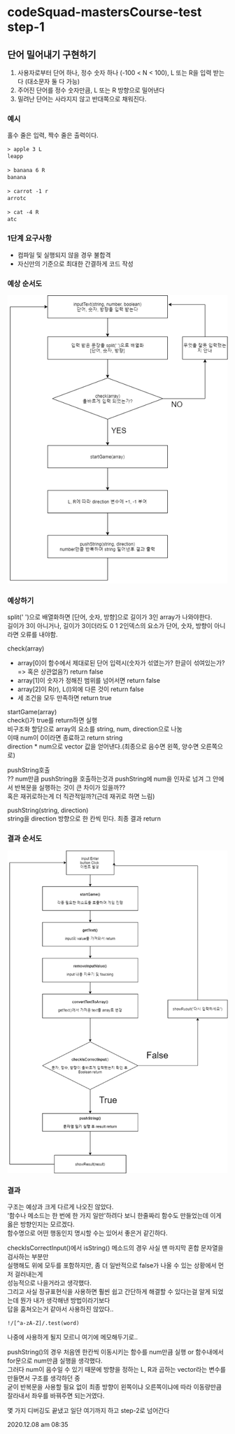 # codeSquad-mastersCourse-test step-1

## 단어 밀어내기 구현하기

1. 사용자로부터 단어 하나, 정수 숫자 하나 (-100 &lt; N &lt; 100), L 또는 R을 입력 받는다 (대소문자 둘 다 가능)
2. 주어진 단어를 정수 숫자만큼, L 또는 R 방향으로 밀어낸다
3. 밀려난 단어는 사라지지 않고 반대쪽으로 채워진다.

### 예시

홀수 줄은 입력, 짝수 줄은 출력이다.

    > apple 3 L
    leapp

    > banana 6 R
    banana

    > carrot -1 r
    arrotc

    > cat -4 R
    atc

### 1단계 요구사항

- 컴파일 및 실행되지 않을 경우 불합격
- 자신만의 기준으로 최대한 간결하게 코드 작성

### 예상 순서도

![flowChartBefore](./img/flowChart_step1_before.png)

### 예상하기

split(' ')으로 배열화하면 [단어, 숫자, 방향]으로 길이가 3인 array가 나와야한다.  
길이가 3이 아니거나, 길이가 3이더라도 0 1 2인덱스의 요소가 단어, 숫자, 방향이 아니라면 오류를 내야함.

check(array)

- array[0]이 함수에서 제대로된 단어 입력시(숫자가 섞였는가? 한글이 섞여있는가? => 혹은 상관없음?) return false
- array[1]이 숫자가 정해진 범위를 넘어서면 return false
- array[2]이 R(r), L(l)외에 다른 것이 return false
- 세 조건을 모두 만족하면 return true

startGame(array)  
check()가 true를 return하면 실행  
비구조화 할당으로 array의 요소를 string, num, direction으로 나눔  
이때 num이 0이라면 종료하고 return string  
direction \* num으로 vector 값을 얻어낸다.(최종으로 음수면 왼쪽, 양수면 오른쪽으로)

pushString호출  
?? num만큼 pushString을 호출하는것과 pushString에 num을 인자로 넘겨 그 안에서 반복문을 실행하는 것이 큰 차이가 있을까??  
혹은 재귀로하는게 더 직관적일까?(근데 재귀로 하면 느림)

pushString(string, direction)  
string을 direction 방향으로 한 칸씩 민다.
최종 결과 return

### 결과 순서도

![flowChartAfter](./img/flowChart_step1_after.png)

### 결과

구조는 예상과 크게 다르게 나오진 않았다.   
'함수나 메소드는 한 번에 한 가지 일만'하려다 보니 한줄짜리 함수도 만들었는데 이게 옳은 방향인지는 모르겠다.   
함수명으로 어떤 행동인지 명시할 수는 있어서 좋은거 같긴하다.    

checkIsCorrectInput()에서 isString() 메소드의 경우 사실 맨 마지막 혼합 문자열을 검사하는 부분만   
실행해도 위에 모두를 포함하지만, 좀 더 일반적으로 false가 나올 수 있는 상황에서 먼저 걸러내는게   
성능적으로 나을거라고 생각했다.   
그리고 사실 정규표현식을 사용하면 훨씬 쉽고 간단하게 해결할 수 있다는걸 알게 되었는데 뭔가 내가 생각해낸 방법이라기보다   
답을 훔쳐오는거 같아서 사용하진 않았다..  

    !/[^a-zA-Z]/.test(word) 

나중에 사용하게 될지 모르니 여기에 메모해두기로..   

pushString()의 경우 처음엔 한칸씩 이동시키는 함수를 num만큼 실행 or 함수내에서 for문으로 num만큼 실행을 생각했다.   
그러다 num이 음수일 수 있기 때문에 방향을 정하는 L, R과 곱하는 vector라는 변수를 만들면서 구조를 생각하던 중   
굳이 반복문을 사용할 필요 없이 최종 방향이 왼쪽이냐 오른쪽이냐에 따라 이동량만큼 잘라내서 좌우를 바꿔주면 되는거였다.   

몇 가지 디버깅도 끝냈고 일단 여기까지 하고 step-2로 넘어간다   

2020.12.08 am 08:35
